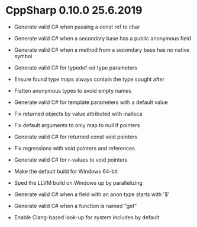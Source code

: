 # CppSharp 0.10.0 25.6.2019

* Generate valid C# when passing a const ref to char

* Generate valid C# when a secondary base has a public anonymous field

* Generate valid C# when a method from a secondary base has no native symbol

* Generate valid C# for typedef-ed type parameters

* Ensure found type maps always contain the type sought after

* Flatten anonymous types to avoid empty names

* Generate valid C# for template parameters with a default value

* Fix returned objects by value attributed with inalloca

* Fix default arguments to only map to null if pointers

* Generate valid C# for returned const void pointers

* Fix regressions with void pointers and references

* Generate valid C# for r-values to void pointers

* Make the default build for Windows 64-bit

* Sped the LLVM build on Windows up by parallelizing

* Generate valid C# when a field with an anon type starts with '$'

* Generate valid C# when a function is named "get<number>"

* Enable Clang-based look-up for system includes by default